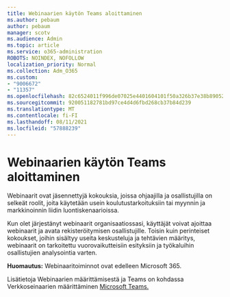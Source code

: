 ```yaml
---
title: Webinaarien käytön Teams aloittaminen
ms.author: pebaum
author: pebaum
manager: scotv
ms.audience: Admin
ms.topic: article
ms.service: o365-administration
ROBOTS: NOINDEX, NOFOLLOW
localization_priority: Normal
ms.collection: Adm_O365
ms.custom:
- "9006672"
- "11357"
ms.openlocfilehash: 82c6524011f996de07025e4401604101f50a326b37e38b890524626325a01aaf
ms.sourcegitcommit: 920051182781bd97ce4d4d6fbd268cb37b84d239
ms.translationtype: MT
ms.contentlocale: fi-FI
ms.lasthandoff: 08/11/2021
ms.locfileid: "57888239"
---
```

# <a name="getting-started-with-teams-webinars"></a>Webinaarien käytön Teams aloittaminen

Webinaarit ovat jäsennettyjä kokouksia, joissa ohjaajilla ja osallistujilla on selkeät roolit, joita käytetään usein koulutustarkoituksiin tai myynnin ja markkinoinnin liidin luontiskenaarioissa.

Kun olet järjestänyt webinaarit organisaatiossasi, käyttäjät voivat ajoittaa webinaarit ja avata rekisteröitymisen osallistujille. Toisin kuin perinteiset kokoukset, joihin sisältyy useita keskusteluja ja tehtävien määritys, webinaarit on tarkoitettu vuorovaikutteisiin esityksiin ja työkaluihin osallistujien analysointia varten.

**Huomautus:** Webinaaritoiminnot ovat edelleen Microsoft 365. 

Lisätietoja Webinaarien määrittämisestä ja Teams on kohdassa Verkkoseinaarien määrittäminen [Microsoft Teams.](https://docs.microsoft.com/microsoftteams/set-up-webinars)